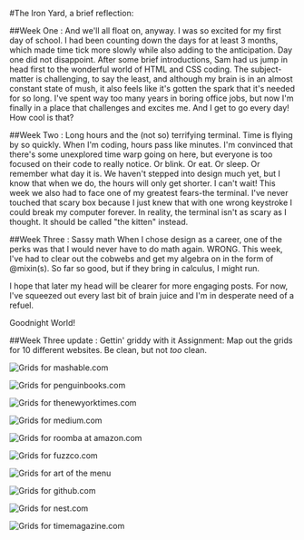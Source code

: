 #The Iron Yard, a brief reflection:

##Week One : And we'll all float on, anyway. 
I was so excited for my first day of school. I had been counting down the days for at least 3 months, which made time tick more slowly while also adding to the anticipation. Day one did not disappoint. After some brief introductions, Sam had us jump in head first to the wonderful world of HTML and CSS coding. The subject-matter is challenging, to say the least, and although my brain is in an almost constant state of mush, it also feels like it's gotten the spark that it's needed for so long. I've spent way too many years in boring office jobs, but now I'm finally in a place that challenges and excites me. And I get to go every day! How cool is that? 

##Week Two : Long hours and the (not so) terrifying terminal.
Time is flying by so quickly. When I'm coding, hours pass like minutes. I'm convinced that there's some unexplored time warp going on here, but everyone is too focused on their code to really notice. Or blink. Or eat. Or sleep. Or remember what day it is. We haven't stepped into design much yet, but I know that when we do, the hours will only get shorter. I can't wait! 
This week we also had to face one of my greatest fears-the terminal. I've never touched that scary box because I just knew that with one wrong keystroke I could break my computer forever. In reality, the terminal isn't as scary as I thought. It should be called "the kitten" instead. 

##Week Three : Sassy math
When I chose design as a career, one of the perks was that I would never have to do math again. WRONG. This week, I've had to clear out the cobwebs and get my algebra on in the form of @mixin(s). So far so good, but if they bring in calculus, I might run. 

I hope that later my head will be clearer for more engaging posts. For now, I've squeezed out every last bit of brain juice and I'm in desperate need of a refuel. 

Goodnight World! 

##Week Three update : Gettin' griddy with it 
Assignment: Map out the grids for 10 different websites. Be clean, but not _too_ clean. 

![Grids for mashable.com](images/mashable.jpg "mashable.com")

![Grids for penguinbooks.com](images/penguinbooks.jpg "penguinbooks.com")

![Grids for thenewyorktimes.com](images/the_ny_times.jpg "thenewyorktimes.com")

![Grids for medium.com](images/medium.jpg "medium.com")

![Grids for roomba at amazon.com](images/roomba.jpg "roomba at amazon.com")

![Grids for fuzzco.com](images/fuzzco.jpg "fuzzco.com - work page")

![Grids for art of the menu](images/art_of_the_menu.jpg "art of the menu")

![Grids for github.com](images/github.jpg "github/andreastclair.com")

![Grids for nest.com](images/nest.jpg "nest.com")

![Grids for timemagazine.com](images/timemagazine.jpg "time.com")

